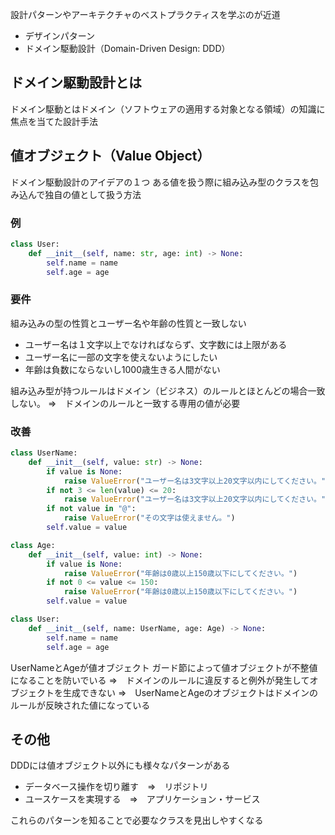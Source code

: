 設計パターンやアーキテクチャのベストプラクティスを学ぶのが近道

- デザインパターン
- ドメイン駆動設計（Domain-Driven Design: DDD）

## ドメイン駆動設計とは

ドメイン駆動とはドメイン（ソフトウェアの適用する対象となる領域）の知識に焦点を当てた設計手法

## 値オブジェクト（Value Object）

ドメイン駆動設計のアイデアの１つ
ある値を扱う際に組み込み型のクラスを包み込んで独自の値として扱う方法

### 例

```python
class User:
	def __init__(self, name: str, age: int) -> None:
		self.name = name
		self.age = age
```

### 要件

組み込みの型の性質とユーザー名や年齢の性質と一致しない
- ユーザー名は１文字以上でなければならず、文字数には上限がある
- ユーザー名に一部の文字を使えないようにしたい
- 年齢は負数にならないし1000歳生きる人間がない

組み込み型が持つルールはドメイン（ビジネス）のルールとほとんどの場合一致しない。
⇒　ドメインのルールと一致する専用の値が必要

### 改善

```python
class UserName:
	def __init__(self, value: str) -> None:
		if value is None:
			raise ValueError("ユーザー名は3文字以上20文字以内にしてください。")
		if not 3 <= len(value) <= 20:
			raise ValueError("ユーザー名は3文字以上20文字以内にしてください。")
		if not value in "@":
			raise ValueError("その文字は使えません。")
		self.value = value

class Age:
	def __init__(self, value: int) -> None:
		if value is None:
			raise ValueError("年齢は0歳以上150歳以下にしてください。")
		if not 0 <= value <= 150:
			raise ValueError("年齢は0歳以上150歳以下にしてください。")
		self.value = value

class User:
	def __init__(self, name: UserName, age: Age) -> None:
		self.name = name
		self.age = age
```

UserNameとAgeが値オブジェクト 
ガード節によって値オブジェクトが不整値になることを防いでいる
⇒　ドメインのルールに違反すると例外が発生してオブジェクトを生成できない
⇒　UserNameとAgeのオブジェクトはドメインのルールが反映された値になっている

## その他

DDDには値オブジェクト以外にも様々なパターンがある
- データベース操作を切り離す　⇒　リポジトリ
- ユースケースを実現する　⇒　アプリケーション・サービス

これらのパターンを知ることで必要なクラスを見出しやすくなる